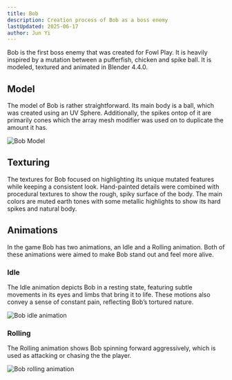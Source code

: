 ```yaml
---
title: Bob
description: Creation process of Bob as a boss enemy
lastUpdated: 2025-06-17
author: Jun Yi
---
```


Bob is the first boss enemy that was created for Fowl Play. It is heavily inspired by a mutation between a pufferfish, chicken and spike ball. It is modeled, textured and animated in Blender 4.4.0.

## Model

The model of Bob is rather straightforward. Its main body is a ball, which was created using an UV Sphere. Additionally, the spikes ontop of it are primarily cones which the array mesh modifier was used on to duplicate the amount it has.

![Bob Model](../../../../../../assets/fowl-play/art/3d/bob/bob.png)

## Texturing

The textures for Bob focused on highlighting its unique mutated features while keeping a consistent look. Hand-painted details were combined with procedural textures to show the rough, spiky surface of the body. The main colors are muted earth tones with some metallic highlights to show its hard spikes and natural body.

## Animations

In the game Bob has two animations, an Idle and a Rolling animation. Both of these animations were aimed to make Bob stand out and feel more alive.

### Idle

The Idle animation depicts Bob in a resting state, featuring subtle movements in its eyes and limbs that bring it to life. These motions also convey a sense of constant pain, reflecting Bob’s tortured nature.

![Bob idle animation](/animations/bob/idle-animation.gif)

### Rolling

The Rolling animation shows Bob spinning forward aggressively, which is used as attacking or chasing the the player.

![Bob rolling animation](/animations/bob/rolling-animation.gif)
